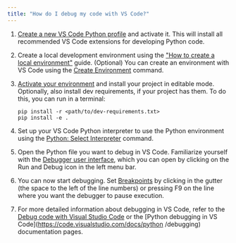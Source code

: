 ```yaml
---
title: "How do I debug my code with VS Code?"
---
```


1. [Create a new VS Code Python profile](https://code.visualstudio.com/docs/configure/profiles#_create-a-profile) and activate it. This will install all recommended VS Code extensions for developing Python code.

1. Create a local development environment using the ["How to create a local environment"](#placeholder-link-to-how-to) guide. (Optional) You can create an environment with VS Code using the [Create Environment](https://code.visualstudio.com/docs/python/environments#_creating-environments) command.

1. [Activate your environment](#placeholder-link-to-activate-env) and install your project in editable mode. Optionally, also install dev requirements, if your project has them. To do this, you can run in a terminal:

    ```
    pip install -r <path/to/dev-requirements.txt>
    pip install -e .
    ```

1. Set up your VS Code Python interpreter to use the Python environment using the [Python: Select Interpreter](https://code.visualstudio.com/docs/python/environments#_working-with-python-interpreters) command.

1. Open the Python file you want to debug in VS Code. Familiarize yourself with the [Debugger user interface](https://code.visualstudio.com/docs/debugtest/debugging#_debugger-user-interface), which you can open by clicking on the Run and Debug icon in the left menu bar.

1. You can now start debugging. Set [Breakpoints](https://code.visualstudio.com/docs/debugtest/debugging#_breakpoints) by clicking in the gutter (the space to the left of the line numbers) or pressing F9 on the line where you want the debugger to pause execution.

1. For more detailed information about debugging in VS Code, refer to the [Debug code with Visual Studio Code](https://code.visualstudio.com/docs/debugtest/debugging) or the [Python debugging in VS Code](https://code.visualstudio.com/docs/python /debugging) documentation pages.
